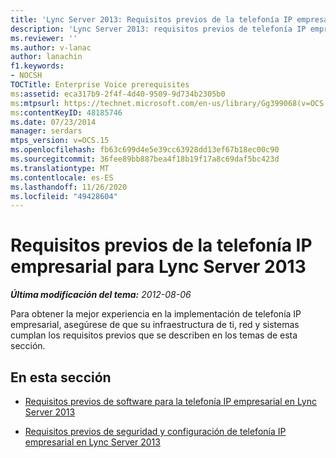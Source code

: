 ```yaml
---
title: 'Lync Server 2013: Requisitos previos de la telefonía IP empresarial'
description: 'Lync Server 2013: requisitos previos de telefonía IP empresarial.'
ms.reviewer: ''
ms.author: v-lanac
author: lanachin
f1.keywords:
- NOCSH
TOCTitle: Enterprise Voice prerequisites
ms:assetid: eca317b9-2f4f-4d40-9509-9d734b2305b0
ms:mtpsurl: https://technet.microsoft.com/en-us/library/Gg399068(v=OCS.15)
ms:contentKeyID: 48185746
ms.date: 07/23/2014
manager: serdars
mtps_version: v=OCS.15
ms.openlocfilehash: fb63c699d4e5e39cc63928dd13ef67b18ec00c90
ms.sourcegitcommit: 36fee89bb887bea4f18b19f17a8c69daf5bc423d
ms.translationtype: MT
ms.contentlocale: es-ES
ms.lasthandoff: 11/26/2020
ms.locfileid: "49428604"
---
```

# <a name="enterprise-voice-prerequisites-for-lync-server-2013"></a>Requisitos previos de la telefonía IP empresarial para Lync Server 2013

<div data-xmlns="http://www.w3.org/1999/xhtml">

<div class="topic" data-xmlns="http://www.w3.org/1999/xhtml" data-msxsl="urn:schemas-microsoft-com:xslt" data-cs="https://msdn.microsoft.com/">

<div data-asp="https://msdn2.microsoft.com/asp">



</div>

<div id="mainSection">

<div id="mainBody">

<span> </span>

_**Última modificación del tema:** 2012-08-06_

Para obtener la mejor experiencia en la implementación de telefonía IP empresarial, asegúrese de que su infraestructura de ti, red y sistemas cumplan los requisitos previos que se describen en los temas de esta sección.

<div>

## <a name="in-this-section"></a>En esta sección

  - [Requisitos previos de software para la telefonía IP empresarial en Lync Server 2013](lync-server-2013-software-prerequisites-for-enterprise-voice.md)

  - [Requisitos previos de seguridad y configuración de telefonía IP empresarial en Lync Server 2013](lync-server-2013-security-and-configuration-prerequisites-for-enterprise-voice.md)

</div>

</div>

<span> </span>

</div>

</div>

</div>

